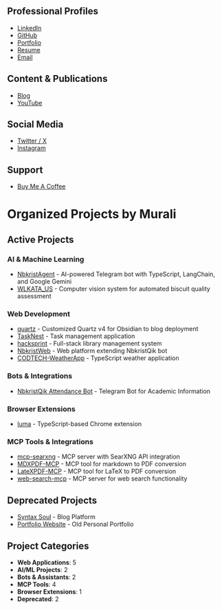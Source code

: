 
## Professional Profiles
- [LinkedIn](https://www.linkedin.com/in/tobioffice)
- [GitHub](https://github.com/tobioffice)
- [Portfolio](https://tobioffice.dev)
- [Resume](https://raw.githubusercontent.com/tobioffice/tobioffice/refs/heads/main/resume.pdf)
- [Email](mailto:muraliaggipothu@gmail.com)

## Content & Publications
- [Blog](https://blog.tobioffice.dev)
- [YouTube](https://www.youtube.com/@tobibasics)


## Social Media
- [Twitter / X](https://x.com/muraliaggipothu)
- [Instagram](https://www.instagram.com/tobi_axe)

## Support
- [Buy Me A Coffee](https://buymeacoffee.com/tobioffice)



# Organized Projects by Murali

## Active Projects

### AI & Machine Learning
- [NbkristAgent](https://github.com/tobioffice/NbkristAgent) - AI-powered Telegram bot with TypeScript, LangChain, and Google Gemini
- [WLKATA_US](https://youtu.be/7D_TxVvmXgU) - Computer vision system for automated biscuit quality assessment

### Web Development
- [quartz](https://blog.tobioffice.dev) - Customized Quartz v4 for Obsidian to blog deployment
- [TaskNest](https://github.com/tobioffice/TaskNest) - Task management application
- [hacksprint](https://librarypro.tobioffice.dev) - Full-stack library management system
- [NbkristWeb](https://github.com/tobioffice/NbkristWeb) - Web platform extending NbkristQik bot
- [CODTECH-WeatherApp](https://codtech-weather-app-nu.vercel.app) - TypeScript weather application

### Bots & Integrations
- [NbkristQik Attendance Bot](https://t.me/nbkrist_qik) - Telegram Bot for Academic Information

### Browser Extensions
- [luma](https://github.com/tobioffice/luma) - TypeScript-based Chrome extension

### MCP Tools & Integrations
- [mcp-searxng](https://github.com/tobioffice/mcp-searxng) - MCP server with SearXNG API integration
- [MDXPDF-MCP](https://github.com/tobioffice/MDXPDF-MCP) - MCP tool for markdown to PDF conversion
- [LateXPDF-MCP](https://github.com/tobioffice/LateXPDF-MCP) - MCP tool for LaTeX to PDF conversion
- [web-search-mcp](https://github.com/tobioffice/web-search-mcp) - MCP server for web search functionality

## Deprecated Projects
- [Syntax Soul](https://syntaxsoul.tobioffice.dev) - Blog Platform
- [Portfolio Website](https://portfolio.tobioffice.dev) - Old Personal Portfolio

## Project Categories
- **Web Applications**: 5
- **AI/ML Projects**: 2
- **Bots & Assistants**: 2
- **MCP Tools**: 4
- **Browser Extensions**: 1
- **Deprecated**: 2